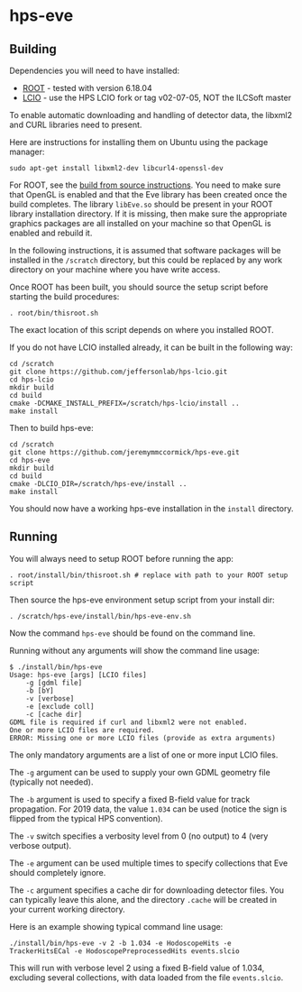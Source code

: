 # hps-eve

## Building

Dependencies you will need to have installed:

- [ROOT](https://root.cern/install/) - tested with version 6.18.04
- [LCIO](https://github.com/jeffersonlab/hps-lcio) - use the HPS LCIO fork or tag v02-07-05, NOT the ILCSoft master

To enable automatic downloading and handling of detector data, the libxml2 and CURL libraries need to present.

Here are instructions for installing them on Ubuntu using the package manager:

```
sudo apt-get install libxml2-dev libcurl4-openssl-dev
```

For ROOT, see the [build from source instructions](https://root.cern/install/build_from_source/). You need to make sure that OpenGL is enabled and that the Eve library has been created once the build completes. The library `libEve.so` should be present in your ROOT library installation directory. If it is missing, then make sure the appropriate graphics packages are all installed on your machine so that OpenGL is enabled and rebuild it.

In the following instructions, it is assumed that software packages will be installed in the `/scratch` directory, but this could be replaced by any work directory on your machine where you have write access.

Once ROOT has been built, you should source the setup script before starting the build procedures:

```
. root/bin/thisroot.sh
```

The exact location of this script depends on where you installed ROOT.

If you do not have LCIO installed already, it can be built in the following way:

```
cd /scratch 
git clone https://github.com/jeffersonlab/hps-lcio.git
cd hps-lcio
mkdir build
cd build
cmake -DCMAKE_INSTALL_PREFIX=/scratch/hps-lcio/install ..
make install
```

Then to build hps-eve:

```
cd /scratch
git clone https://github.com/jeremymmccormick/hps-eve.git
cd hps-eve
mkdir build
cd build
cmake -DLCIO_DIR=/scratch/hps-eve/install ..
make install
```

You should now have a working hps-eve installation in the `install` directory.

## Running

You will always need to setup ROOT before running the app:

```
. root/install/bin/thisroot.sh # replace with path to your ROOT setup script
```

Then source the hps-eve environment setup script from your install dir:

```
. /scratch/hps-eve/install/bin/hps-eve-env.sh
```

Now the command `hps-eve` should be found on the command line.

Running without any arguments will show the command line usage:

```
$ ./install/bin/hps-eve
Usage: hps-eve [args] [LCIO files]
    -g [gdml file]
    -b [bY]
    -v [verbose]
    -e [exclude coll]
    -c [cache dir]
GDML file is required if curl and libxml2 were not enabled.
One or more LCIO files are required.
ERROR: Missing one or more LCIO files (provide as extra arguments)
```

The only mandatory arguments are a list of one or more input LCIO files.

The `-g` argument can be used to supply your own GDML geometry file (typically not needed).

The `-b` argument is used to specify a fixed B-field value for track propagation. For 2019 data, the value `1.034` can be used (notice the sign is flipped from the typical HPS convention).

The `-v` switch specifies a verbosity level from 0 (no output) to 4 (very verbose output).

The `-e` argument can be used multiple times to specify collections that Eve should completely ignore.

The `-c` argument specifies a cache dir for downloading detector files. You can typically leave this alone, and the directory `.cache` will be created in your current working directory.

Here is an example showing typical command line usage:

```
./install/bin/hps-eve -v 2 -b 1.034 -e HodoscopeHits -e TrackerHitsECal -e HodoscopePreprocessedHits events.slcio
```

This will run with verbose level 2 using a fixed B-field value of 1.034, excluding several collections, with data loaded from the file `events.slcio`.
